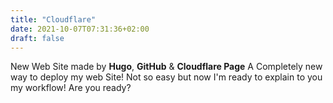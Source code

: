 ```yaml
---
title: "Cloudflare"
date: 2021-10-07T07:31:36+02:00
draft: false
---
```


New Web Site made by **Hugo**, **GitHub** & **Cloudflare Page**
A Completely new way to deploy my web Site!
Not so easy but now I'm ready to explain to you my workflow!
Are you ready?